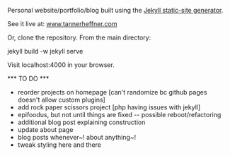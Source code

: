Personal website/portfolio/blog built using the [Jekyll static-site generator](http://jekyllrb.com).

See it live at: www.tannerheffner.com

Or, clone the repository.
From the main directory:

jekyll build -w
jekyll serve

Visit localhost:4000 in your browser.


*** TO DO ***
- reorder projects on homepage [can't randomize bc github pages doesn't allow custom plugins]
- add rock paper scissors project [php having issues with jekyll]
- epifoodus, but not until things are fixed
  -- possible reboot/refactoring
- additional blog post explaining construction
- update about page
- blog posts whenever~! about anything~!
- tweak styling here and there
